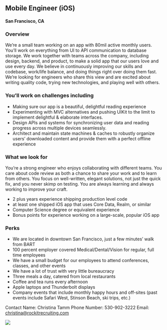 ## Mobile Engineer (iOS)
#### San Francisco, CA

### Overview
We’re a small team working on an app with 80mil active monthly users. You’ll work on everything from UI to API communication to database storage. We work together with teams across the company, including design, backend, and product, to make a solid app that our users love and use every day.
We believe in continuously improving our skills and codebase, work/life balance, and doing things right over doing them fast. We’re looking for engineers who share this view and are excited about writing quality code, trying new technologies, and playing well with others.

### You’ll work on challenges including
+	Making sure our app is a beautiful, delightful reading experience
+	Experimenting with MVC alternatives and pushing UIKit to the limit to implement delightful & elaborate interfaces.
+	Design APIs and systems for synchronizing user data and reading progress across multiple devices seamlessly.
+	Architect and maintain state machines & caches to robustly organize users’ downloaded content and provide them with a perfect offline experience

### What we look for
You’re a strong engineer who enjoys collaborating with different teams. You care about code review as both a chance to share your work and to learn from others. You focus on well-written, elegant solutions, not just the quick fix, and you never skimp on testing. You are always learning and always working to improve your craft.
+	2 plus years experience shipping production level code
+	at least one shipped iOS app that uses Core Data, Realm, or similar
+	Computer Science degree or equivalent experience
+	Bonus points for experience working on a large-scale, popular iOS app

### Perks
+	We are located in downtown San Francisco, just a few minutes’ walk from BART
+	100 percent employer covered Medical/Dental/Vision for regular, full time employees
+	We have a small budget for our employees to attend conferences, classes, and other events
+	We have a lot of trust with very little bureaucracy
+	Three meals a day, catered from local restaurants
+	Coffee and tea runs every afternoon
+	Apple laptops and Thunderbolt displays
+	Company events that include monthly happy hours and off-sites (past events include Safari West, Stinson Beach, ski trips, etc.)

Contact
Name: Christina Tamm
Phone Number: 530-902-3222
Email: christina@rockitrecruiting.com


[<img src='https://dabuttonfactory.com/button.png?t=Apply&f=Calibri-Bold&ts=24&tc=fff&tshs=1&tshc=000&hp=20&vp=8&c=5&bgt=gradient&bgc=3d85c6&ebgc=073763'>](https://letsrockit.co/users/auth/github?job_id=u2nyawjk-mobile-engineer-ios)
